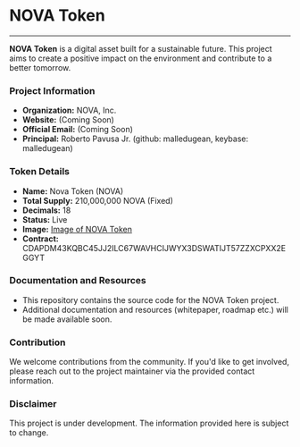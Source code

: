 # NOVA Token
----------

**NOVA Token** is a digital asset built for a sustainable future. This project aims to create a positive impact on the environment and contribute to a better tomorrow.

### Project Information

*   **Organization:** NOVA, Inc. 
*   **Website:** (Coming Soon)
*   **Official Email:** (Coming Soon)
*   **Principal:** Roberto Pavusa Jr. (github: malledugean, keybase: malledugean)

### Token Details

*   **Name:** Nova Token (NOVA)
*   **Total Supply:** 210,000,000 NOVA (Fixed)
*   **Decimals:** 18
*   **Status:** Live
*   **Image:** [Image of NOVA Token](https://github.com/malledugean/Nova_token/nova.png)
*   **Contract:** CDAPDM43KQBC45JJ2ILC67WAVHCIJWYX3DSWATIJT57ZZXCPXX2EGGYT 

### Documentation and Resources

*   This repository contains the source code for the NOVA Token project.
*   Additional documentation and resources (whitepaper, roadmap etc.) will be made available soon.

### Contribution

We welcome contributions from the community. If you'd like to get involved, please reach out to the project maintainer via the provided contact information.

### Disclaimer

This project is under development. The information provided here is subject to change.
